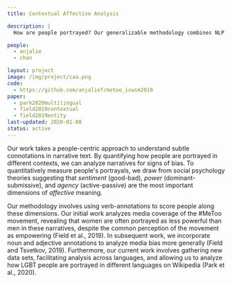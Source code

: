 ```yaml
---
title: Contextual Affective Analysis

description: |
  How are people portrayed? Our generalizable methodology combines NLP with social psychology theory in order to address this question in various domains, including news coverage of the #MeToo movement and Wikipedia biographies of LGBT people.

people:
  - anjalie
  - chan

layout: project
image: /img/project/caa.png
code:
  - https://github.com/anjalief/metoo_icwsm2019
paper:
  - park2020multilingual
  - field2019contextual
  - field2019entity
last-updated: 2020-01-08
status: active
---
```


Our work takes a people-centric approach to understand subtle connotations in narrative text. By quantifying how people are portrayed in different contexts, we can analyze narratives for signs of bias. To quantitatively measure people's portrayals, we draw from social psychology theories suggesting that *sentiment* (good-bad), *power* (dominant-submissive), and *agency* (active-passive) are the most important dimensions of *affective* meaning.

Our methodology involves using verb-annotations to score people along these dimensions. Our initial work analyzes media coverage of the #MeToo movement, revealing that women are often portrayed as less powerful than men in these narratives, despite the common perception of the movement as empowering (Field et al., 2019). In subsequent work, we incorporate noun and adjective annotations to analyze media bias more generally (Field and Tsvetkov, 2019). Furthermore, our current work involves gathering new data sets, facilitating analysis across languages, and allowing us to analyze how LGBT people are portrayed in different languages on Wikipedia (Park et al., 2020).
